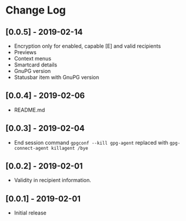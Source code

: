 # Change Log

## [0.0.5] - 2019-02-14

- Encryption only for enabled, capable [E] and valid recipients
- Previews
- Context menus
- Smartcard details
- GnuPG version
- Statusbar item with GnuPG version

## [0.0.4] - 2019-02-06

- README.md

## [0.0.3] - 2019-02-04

- End session command `gpgconf --kill gpg-agent` replaced with `gpg-connect-agent killagent /bye`

## [0.0.2] - 2019-02-01

- Validity in recipient information.

## [0.0.1] - 2019-02-01

- Initial release
